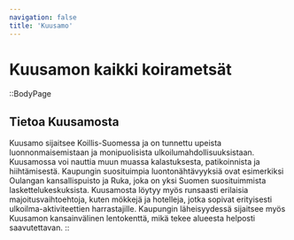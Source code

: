 ```yaml
---
navigation: false
title: 'Kuusamo'
---
```

# Kuusamon kaikki koirametsät

::BodyPage
## Tietoa Kuusamosta
Kuusamo sijaitsee Koillis-Suomessa ja on tunnettu upeista luonnonmaisemistaan ja monipuolisista ulkoilumahdollisuuksistaan. Kuusamossa voi nauttia muun muassa kalastuksesta, patikoinnista ja hiihtämisestä. Kaupungin suosituimpia luontonähtävyyksiä ovat esimerkiksi Oulangan kansallispuisto ja Ruka, joka on yksi Suomen suosituimmista laskettelukeskuksista. Kuusamosta löytyy myös runsaasti erilaisia majoitusvaihtoehtoja, kuten mökkejä ja hotelleja, jotka sopivat erityisesti ulkoilma-aktiviteettien harrastajille. Kaupungin läheisyydessä sijaitsee myös Kuusamon kansainvälinen lentokenttä, mikä tekee alueesta helposti saavutettavan.
::